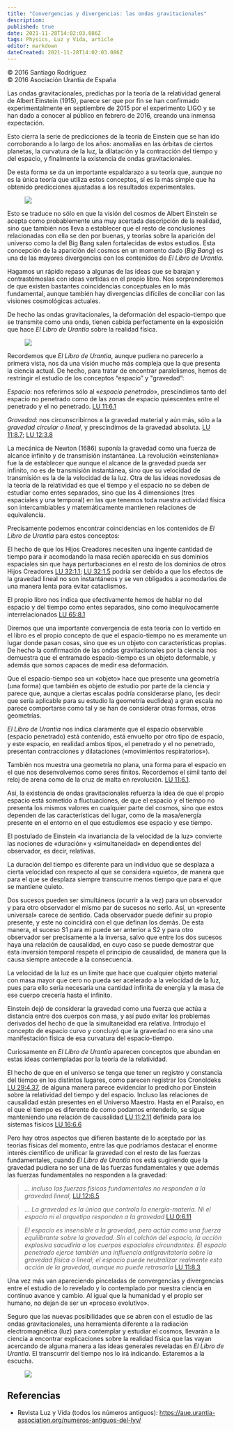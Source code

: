 ```yaml
---
title: "Convergencias y divergencias: las ondas gravitacionales"
description: 
published: true
date: 2021-11-28T14:02:03.086Z
tags: Physics, Luz y Vida, article
editor: markdown
dateCreated: 2021-11-28T14:02:03.086Z
---
```


<p class="v-card v-sheet theme--light grey lighten-3 px-2">© 2016 Santiago Rodríguez<br>© 2016 Asociación Urantia de España</p>

Las ondas gravitacionales, predichas por la teoría de la relatividad general de Albert Einstein (1915), parece ser que por fin se han confirmado experimentalmente en septiembre de 2015 por el experimento LIGO y se han dado a conocer al público en febrero de 2016, creando una inmensa expectación.

Esto cierra la serie de predicciones de la teoría de Einstein que se han ido corroborando a lo largo de los años: anomalías en las órbitas de ciertos planetas, la curvatura de la luz, la dilatación y la contracción del tiempo y del espacio, y finalmente la existencia de ondas gravitacionales.

De esta forma se da un importante espaldarazo a su teoría que, aunque no es la única teoría que utiliza estos conceptos, sí es la más simple que ha obtenido predicciones ajustadas a los resultados experimentales.

<figure id="Figure_1" class="image urantiapedia">
<img src="/image/article/Luz_y_Vida/LyV43/08.jpg">
</figure>

Esto se traduce no sólo en que la visión del cosmos de Albert Einstein se acepta como probablemente una muy acertada descripción de la realidad, sino que también nos lleva a establecer que el resto de conclusiones relacionadas con ella se den por buenas, y teorías sobre la aparición del universo como la del Big Bang salen fortalecidas de estos estudios. Esta concepción de la aparición del cosmos en un momento dado (_Big Bang_) es una de las mayores divergencias con los contenidos de _El Libro de Urantia_.

Hagamos un rápido repaso a algunas de las ideas que se barajan y contrastémoslas con ideas vertidas en el propio libro. Nos sorprenderemos de que existen bastantes coincidencias conceptuales en lo más fundamental, aunque también hay divergencias difíciles de conciliar con las visiones cosmológicas actuales.

De hecho las ondas gravitacionales, la deformación del espacio-tiempo que se transmite como una onda, tienen cabida perfectamente en la exposición que hace _El Libro de Urantia_ sobre la realidad física.

<figure id="Figure_2" class="image urantiapedia">
<img src="/image/article/Luz_y_Vida/LyV43/09.jpg">
</figure>

Recordemos que _El Libro de Urantia_, aunque pudiera no parecerlo a primera vista, nos da una visión mucho más compleja que la que presenta la ciencia actual. De hecho, para tratar de encontrar paralelismos, hemos de restringir el estudio de los conceptos “espacio” y "gravedad”:

_Espacio_: nos referirnos sólo al «_espacio penetrado_», prescindimos tanto del espacio no penetrado como de las zonas de espacio quiescentes entre el penetrado y el no penetrado. [LU 11:6.1](/es/The_Urantia_Book/11#p6_1)

_Gravedad_: nos circunscribirnos a la gravedad material y aún más, sólo a la _gravedad circular o lineal_, y prescindimos de la gravedad absoluta. [LU 11:8.7](/es/The_Urantia_Book/11#p8_7); [LU 12:3.8](/es/The_Urantia_Book/12#p3_8)

La mecánica de Newton (1686) suponía la gravedad como una fuerza de alcance infinito y de transmisión instantánea. La revolución «einsteniana» fue la de establecer que aunque el alcance de la gravedad pueda ser infinito, no es de transmisión instantánea, sino que su velocidad de transmisión es la de la velocidad de la luz. Otra de las ideas novedosas de la teoría de la relatividad es que el tiempo y el espacio no se deben de estudiar como entes separados, sino que las 4 dimensiones (tres espaciales y una temporal) en las que tenemos toda nuestra actividad física son intercambiables y matemáticamente mantienen relaciones de equivalencia.

Precisamente podemos encontrar coincidencias en los contenidos de _El Libro de Urantia_ para estos conceptos:

El hecho de que los Hijos Creadores necesiten una ingente cantidad de tiempo para ir acomodando la masa recién aparecida en sus dominios espaciales sin que haya perturbaciones en el resto de los dominios de otros Hijos Creadores [LU 32:1.1](/es/The_Urantia_Book/32#p1_1); [LU 32:1.5](/es/The_Urantia_Book/32#p1_5) podría ser debido a que los efectos de la gravedad lineal no son instantáneos y se ven obligados a acomodarlos de una manera lenta para evitar cataclismos.

El propio libro nos indica que efectivamente hemos de hablar no del espacio y del tiempo como entes separados, sino como inequívocamente interrelacionados [LU 65:8.1](/es/The_Urantia_Book/65#p8_1)

Diremos que una importante convergencia de esta teoría con lo vertido en el libro es el propio concepto de que el espacio-tiempo no es meramente un lugar donde pasan cosas, sino que es un objeto con características propias. De hecho la confirmación de las ondas gravitacionales por la ciencia nos demuestra que el entramado espacio-tiempo es un objeto deformable, y además que somos capaces de medir esa deformación.

Que el espacio-tiempo sea un «objeto» hace que presente una geometría (una forma) que también es objeto de estudio por parte de la ciencia y parece que, aunque a ciertas escalas podría considerarse plano, (es decir que sería aplicable para su estudio la geometría euclídea) a gran escala no parece comportarse como tal y se han de considerar otras formas, otras geometrías.

_El Libro de Urantia_ nos indica claramente que el espacio observable (espacio penetrado) está contenido, está envuelto por otro tipo de espacio, y este espacio, en realidad ambos tipos, el penetrado y el no penetrado, presentan contracciones y dilataciones («movimientos respiratorios»).

También nos muestra una geometría no plana, una forma para el espacio en el que nos desenvolvemos como seres finitos. Recordemos el símil tanto del reloj de arena como de la cruz de malta en revolución. [LU 11:6.1](/es/The_Urantia_Book/11#p6_1). 

Así, la existencia de ondas gravitacionales refuerza la idea de que el propio espacio está sometido a fluctuaciones, de que el espacio y el tiempo no presenta los mismos valores en cualquier parte del cosmos, sino que estos dependen de las características del lugar, como de la masa/energía presente en el entorno en el que estudiemos ese espacio y ese tiempo.

El postulado de Einstein «la invariancia de la velocidad de la luz» convierte las nociones de «duración» y «simultaneidad» en dependientes del observador, es decir, relativas.

La duración del tiempo es diferente para un individuo que se desplaza a cierta velocidad con respecto al que se considera «quieto», de manera que para el que se desplaza siempre transcurre menos tiempo que para el que se mantiene quieto.

Dos sucesos pueden ser simultáneos (ocurrir a la vez) para un observador y para otro observador el mismo par de sucesos no serlo. Así, un «presente universal» carece de sentido. Cada observador puede definir su propio presente, y este no coincidirá con el que definan los demás. De esta manera, el suceso S1 para mí puede ser anterior a S2 y para otro observador ser precisamente a la inversa, salvo que entre los dos sucesos haya una relación de causalidad, en cuyo caso se puede demostrar que esta inversión temporal respeta el principio de causalidad, de manera que la causa siempre antecede a la consecuencia.

La velocidad de la luz es un límite que hace que cualquier objeto material con masa mayor que cero no pueda ser acelerado a la velocidad de la luz, pues para ello sería necesaria una cantidad infinita de energía y la masa de ese cuerpo crecería hasta el infinito.

Einstein dejó de considerar la gravedad como una fuerza que actúa a distancia entre dos cuerpos con masa, y así pudo evitar los problemas derivados del hecho de que la simultaneidad era relativa. Introdujo el concepto de espacio curvo y concluyó que la gravedad no era sino una manifestación física de esa curvatura del espacio-tiempo.

Curiosamente en _El Libro de Urantia_ aparecen conceptos que abundan en estas ideas contempladas por la teoría de la relatividad.

El hecho de que en el universo se tenga que tener un registro y constancia del tiempo en los distintos lugares, como parecen registrar los Cronoldeks [LU 29:4.37](/es/The_Urantia_Book/29#p4_37), de alguna manera parece evidenciar lo predicho por Einstein sobre la relatividad del tiempo y del espacio. Incluso las relaciones de causalidad están presentes en el Universo Maestro. Hasta en el Paraíso, en el que el tiempo es diferente de como podamos entenderlo, se sigue manteniendo una relación de causalidad [LU 11:2.11](/es/The_Urantia_Book/11#p2_11) definida para los sistemas físicos [LU 16:6.6](/es/The_Urantia_Book/16#p6_6)

Pero hay otros aspectos que difieren bastante de lo aceptado por las teorías físicas del momento, entre las que podríamos destacar el enorme interés científico de unificar la gravedad con el resto de las fuerzas fundamentales, cuando _El Libro de Urantia_ nos está sugiriendo que la gravedad pudiera no ser una de las fuerzas fundamentales y que además las fuerzas fundamentales no responden a la gravedad:

> _... incluso las fuerzas físicas fundamentales no responden a la gravedad lineal,_ [LU 12:6.5](/es/The_Urantia_Book/12#p6_5)

> _... La gravedad es la única que controla la energía-materia. Ni el espacio ni el arquetipo responden a la gravedad_ [LU 0:6.11](/es/The_Urantia_Book/0#p6_11)

> _El espacio es insensible a la gravedad, pero actúa como una fuerza equilibrante sobre la gravedad. Sin el colchón del espacio, la acción explosiva sacudiría a los cuerpos espaciales circundantes. El espacio penetrado ejerce también una influencia antigravitatoria sobre la gravedad física o lineal; el espacio puede neutralizar realmente esta acción de la gravedad, aunque no puede retrasarla_ [LU 11:8.3](/es/The_Urantia_Book/11#p8_3)

Una vez más van apareciendo pinceladas de convergencias y divergencias entre el estudio de lo revelado y lo contemplado por nuestra ciencia en continuo avance y cambio. Al igual que la humanidad y el propio ser humano, no dejan de ser un «proceso evolutivo».

Seguro que las nuevas posibilidades que se abren con el estudio de las ondas gravitacionales, una herramienta diferente a la radiación electromagnética (luz) para contemplar y estudiar el cosmos, llevarán a la ciencia a encontrar explicaciones sobre la realidad física que las vayan acercando de alguna manera a las ideas generales reveladas en _El Libro de Urantia_. El transcurrir del tiempo nos lo irá indicando. Estaremos a la escucha.

<figure id="Figure_1" class="image urantiapedia">
<img src="/image/article/Luz_y_Vida/LyV43/10.jpg">
</figure>

## Referencias

- Revista Luz y Vida (todos los números antiguos): https://aue.urantia-association.org/numeros-antiguos-del-lyv/